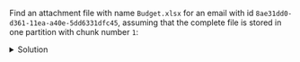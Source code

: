 Find an attachment file with name `Budget.xlsx` for an email with id `8ae31dd0-d361-11ea-a40e-5dd6331dfc45`, assuming that the complete file is stored in one partition with chunk number `1`:

<details>
  <summary>Solution</summary>

```
SELECT filename, type, value,
       blobAsText(value)
FROM attachments
WHERE email_id = 8ae31dd0-d361-11ea-a40e-5dd6331dfc45
  AND filename = 'Budget.xlsx'
  AND chunk_number = 1;
```{{execute}}

</details>

<br/>

Find an attachment file with name `Presentation.pptx` for an email with id `8ae31dd0-d361-11ea-a40e-5dd6331dfc45`, assuming that the three file chunks are stored across three partitions with chunk numbers `1`, `2` and `3`:

<details>
  <summary>Solution</summary>

```
SELECT filename, type, value,
       blobAsText(value)
FROM attachments
WHERE email_id = 8ae31dd0-d361-11ea-a40e-5dd6331dfc45
  AND filename = 'Presentation.pptx'
  AND chunk_number IN (1,2,3);
```{{execute}}

</details>
